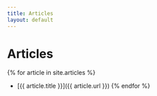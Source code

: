```yaml
---
title: Articles
layout: default
---
```


Articles
========

{% for article in site.articles %}
- [{{ article.title }}]({{ article.url }})
{% endfor %}
